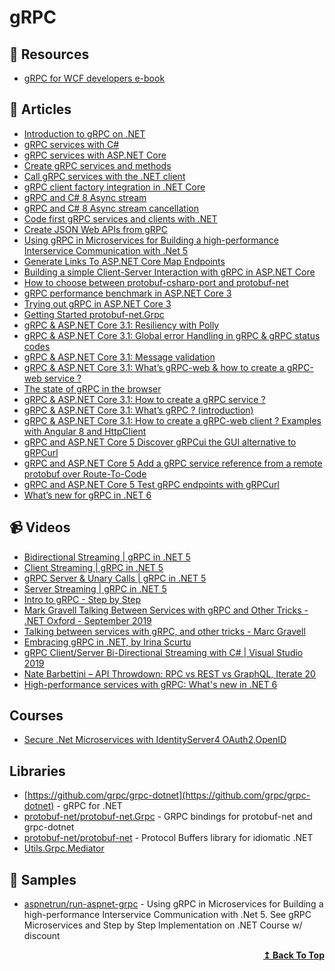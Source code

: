 
# gRPC

## 📘 Resources

- [gRPC for WCF developers e-book](https://dotnet.microsoft.com/download/e-book/grpc-for-wcf-devs/pdf)

## 📝 Articles

- [Introduction to gRPC on .NET](https://docs.microsoft.com/en-us/aspnet/core/grpc/)
- [gRPC services with C#](https://docs.microsoft.com/en-us/aspnet/core/grpc/basics)
- [gRPC services with ASP.NET Core](https://docs.microsoft.com/en-us/aspnet/core/grpc/aspnetcore)
- [Create gRPC services and methods](https://docs.microsoft.com/en-us/aspnet/core/grpc/services)
- [Call gRPC services with the .NET client](https://docs.microsoft.com/en-us/aspnet/core/grpc/client)
- [gRPC client factory integration in .NET Core](https://docs.microsoft.com/en-us/aspnet/core/grpc/clientfactory)
- [gRPC and C# 8 Async stream](https://laurentkempe.com/2019/09/18/gRPC-and-csharp-8-Async-stream/)
- [gRPC and C# 8 Async stream cancellation](https://laurentkempe.com/2019/09/25/gRPC-and-csharp-8-Async-stream-cancellation/)
- [Code first gRPC services and clients with .NET](https://docs.microsoft.com/en-us/aspnet/core/grpc/code-first)
- [Create JSON Web APIs from gRPC](https://docs.microsoft.com/en-us/aspnet/core/grpc/httpapi)
- [Using gRPC in Microservices for Building a high-performance Interservice Communication with .Net 5](https://medium.com/aspnetrun/using-grpc-in-microservices-for-building-a-high-performance-interservice-communication-with-net-5-11f3e5fa0e9d)
- [Generate Links To ASP.NET Core Map Endpoints](https://khalidabuhakmeh.com/generate-links-to-aspnet-core-map-endpoints)
- [Building a simple Client-Server Interaction with gRPC in ASP.NET Core](https://referbruv.com/blog/posts/building-a-simple-client-server-interaction-with-grpc-in-aspnet-core)
- [How to choose between protobuf-csharp-port and protobuf-net](https://stackoverflow.com/questions/2522376/how-to-choose-between-protobuf-csharp-port-and-protobuf-net)
- [gRPC performance benchmark in ASP.NET Core 3](https://pawelkmiec.net/2019/11/17/gRPC-performance-benchmark.html)
- [Trying out gRPC in ASP.NET Core 3](https://pawelkmiec.net/2019/10/18/gRPC-ASP.NET-Core.html)
- [Getting Started protobuf-net.Grpc](https://protobuf-net.github.io/protobuf-net.Grpc/gettingstarted)
- [gRPC & ASP.NET Core 3.1: Resiliency with Polly](https://anthonygiretti.com/2020/03/31/grpc-asp-net-core-3-1-resiliency-with-polly/)
- [gRPC & ASP.NET Core 3.1: Global error Handling in gRPC & gRPC status codes](https://anthonygiretti.com/2020/03/31/grpc-asp-net-core-3-1-global-error-handling-in-grpc-grpc-status-codes/)
- [gRPC & ASP.NET Core 3.1: Message validation](https://anthonygiretti.com/2020/05/18/grpc-asp-net-core-3-1-model-validation/)
- [gRPC & ASP.NET Core 3.1: What’s gRPC-web & how to create a gRPC-web service ?](https://anthonygiretti.com/2020/03/29/grpc-asp-net-core-3-1-whats-grpc-web-how-to-create-a-grpc-web-service/)
- [The state of gRPC in the browser](https://grpc.io/blog/state-of-grpc-web/)
- [gRPC & ASP.NET Core 3.1: How to create a gRPC service ?](https://anthonygiretti.com/2020/03/25/grpc-asp-net-core-3-1-how-to-create-a-grpc-service/)
- [gRPC & ASP.NET Core 3.1: What’s gRPC ? (introduction)](https://anthonygiretti.com/2020/03/23/grpc-asp-net-core-3-1-whats-grpc-introduction/)
- [gRPC & ASP.NET Core 3.1: How to create a gRPC-web client ? Examples with Angular 8 and HttpClient](https://anthonygiretti.com/2020/03/29/grpc-asp-net-core-3-1-how-to-create-a-grpc-web-client-examples-with-angular-8-and-httpclient/)
- [gRPC and ASP.NET Core 5 Discover gRPCui the GUI alternative to gRPCurl](https://anthonygiretti.com/2021/01/17/grpc-asp-net-core-5-discover-grpcui-the-gui-alternative-to-grpcurl/)
- [gRPC and ASP.NET Core 5 Add a gRPC service reference from a remote protobuf over Route-To-Code](https://anthonygiretti.com/2021/01/25/grpc-asp-net-core-5-add-a-grpc-service-reference-from-a-remote-protobuf-over-route-to-code/) 
- [gRPC and ASP.NET Core 5 Test gRPC endpoints with gRPCurl](https://anthonygiretti.com/2021/01/13/grpc-asp-net-core-5-test-grpc-endpoints-with-grpcurl/)
- [What’s new for gRPC in .NET 6](https://devblogs.microsoft.com/dotnet/grpc-in-dotnet-6/)
## 📹 Videos

- [Bidirectional Streaming | gRPC in .NET 5](https://www.youtube.com/watch?v=wY4nMSUF9e0)
- [Client Streaming | gRPC in .NET 5](https://www.youtube.com/watch?v=DNxdvRQ4qRQ)
- [gRPC Server & Unary Calls | gRPC in .NET 5](https://www.youtube.com/watch?v=hp5FTB7PI9s)
- [Server Streaming | gRPC in .NET 5](https://www.youtube.com/watch?v=F2T6xNRoa1E)
- [Intro to gRPC - Step by Step](https://www.youtube.com/watch?v=SRjIp96Qox0)
- [Mark Gravell Talking Between Services with gRPC and Other Tricks - .NET Oxford - September 2019](https://www.youtube.com/watch?v=ZM0XeSjuwbc)
- [Talking between services with gRPC, and other tricks - Marc Gravell](https://www.youtube.com/watch?v=W-bULzA0ki8)
- [Embracing gRPC in .NET, by Irina Scurtu](https://www.youtube.com/watch?v=d8S9jh6Xj6Y)
- [gRPC Client/Server Bi-Directional Streaming with C# | Visual Studio 2019](https://www.youtube.com/watch?v=6fiSsxEY4dg)
- [Nate Barbettini – API Throwdown: RPC vs REST vs GraphQL, Iterate 20](https://www.youtube.com/watch?v=IvsANO0qZEg)
- [High-performance services with gRPC: What's new in .NET 6](https://www.youtube.com/watch?v=CXH_jEa8dUw)

## Courses
- [Secure .Net Microservices with IdentityServer4 OAuth2,OpenID](https://www.udemy.com/course/secure-net-microservices-with-identityserver4-oauth2openid/?couponCode=2E7C1D32B62DF23A5A7D)

## Libraries

- [https://github.com/grpc/grpc-dotnet](https://github.com/grpc/grpc-dotnet) - gRPC for .NET
- [protobuf-net/protobuf-net.Grpc](https://github.com/protobuf-net/protobuf-net.Grpc) - GRPC bindings for protobuf-net and grpc-dotnet
- [protobuf-net/protobuf-net](https://github.com/protobuf-net/protobuf-net) - Protocol Buffers library for idiomatic .NET
- [Utils.Grpc.Mediator](https://github.com/gbauso/grpc_microservices/tree/master/lib/Utils.Grpc.Mediator/src/Utils.Grpc.Mediator)
## 🚀 Samples

- [aspnetrun/run-aspnet-grpc](https://github.com/aspnetrun/run-aspnet-grpc) - Using gRPC in Microservices for Building a high-performance Interservice Communication with .Net 5. See gRPC Microservices and Step by Step Implementation on .NET Course w/ discount

<div align="right">
  <b><a href="#contents">↥ Back To Top</a></b>
</div>